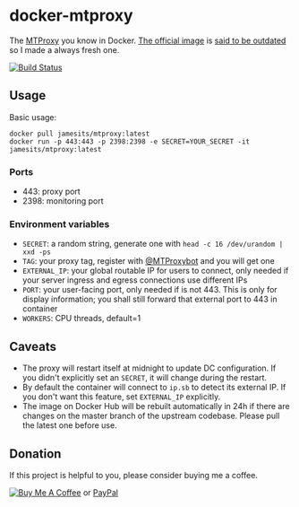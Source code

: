 # docker-mtproxy

The [MTProxy](https://github.com/TelegramMessenger/MTProxy) you know in Docker. [The official image](https://hub.docker.com/r/telegrammessenger/proxy/) is [said to be outdated](https://github.com/TelegramMessenger/MTProxy#docker-image) so I made a always fresh one.

[![Build Status](https://dev.azure.com/nekomimiswitch/General/_apis/build/status/MTProxy%20Docker%20Image)](https://dev.azure.com/nekomimiswitch/General/_build/latest?definitionId=32)

## Usage

Basic usage:

```shell
docker pull jamesits/mtproxy:latest
docker run -p 443:443 -p 2398:2398 -e SECRET=YOUR_SECRET -it jamesits/mtproxy:latest
```

### Ports 

* 443: proxy port
* 2398: monitoring port

### Environment variables

* `SECRET`: a random string, generate one with `head -c 16 /dev/urandom | xxd -ps`
* `TAG`: your proxy tag, register with [@MTProxybot](https://t.me/MTProxybot) and you will get one
* `EXTERNAL_IP`: your global routable IP for users to connect, only needed if your server ingress and egress connections use different IPs
* `PORT`: your user-facing port, only needed if is not 443. This is only for display information; you shall still forward that external port to 443 in container
* `WORKERS`: CPU threads, default=1

## Caveats

* The proxy will restart itself at midnight to update DC configuration. If you didn't explicitly set an `SECRET`, it will change during the restart.
* By default the container will connect to `ip.sb` to detect its external IP. If you don't want this feature, set `EXTERNAL_IP` explicitly.
* The image on Docker Hub will be rebuilt automatically in 24h if there are changes on the master branch of the upstream codebase. Please pull the latest one before use.

## Donation

If this project is helpful to you, please consider buying me a coffee.

[![Buy Me A Coffee](https://www.buymeacoffee.com/assets/img/custom_images/orange_img.png)](https://www.buymeacoffee.com/Jamesits) or [PayPal](https://paypal.me/Jamesits)

